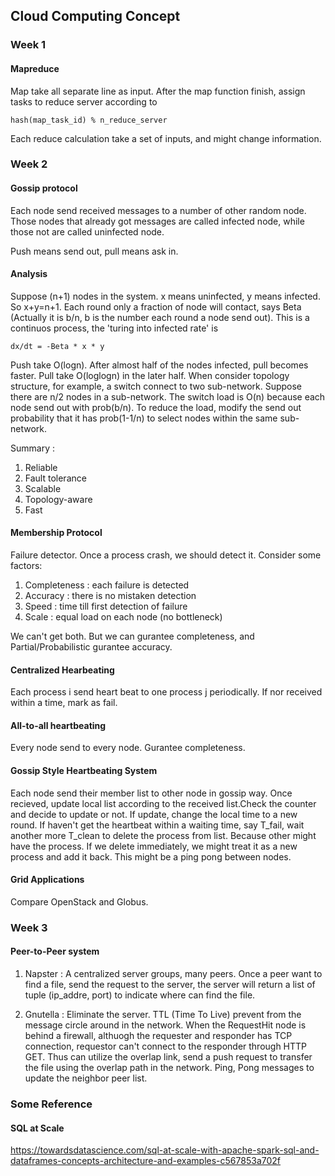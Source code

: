 ## Cloud Computing Concept
### Week 1
#### Mapreduce
Map take all separate line as input. After the map function finish, assign tasks to reduce server according to 
```
hash(map_task_id) % n_reduce_server
```
Each reduce calculation take a set of inputs, and might change information.
### Week 2
#### Gossip protocol
Each node send received messages to a number of other random node. Those nodes that already got messages are called infected node, while those not are called uninfected node.

Push means send out, pull means ask in.
#### Analysis
Suppose (n+1) nodes in the system. x means uninfected, y means infected. So x+y=n+1. Each round only a fraction of node will contact, says Beta (Actually it is b/n, b is the number each round a node send out). 
This is a continuos process, the 'turing into infected rate' is 
```
dx/dt = -Beta * x * y
``` 

Push take O(logn). After almost half of the nodes infected, pull becomes faster. Pull take O(loglogn) in the later half.
When consider topology structure, for example, a switch connect to two sub-network. Suppose there are n/2 nodes in a sub-network. The switch load is O(n) because each node send out with prob(b/n). To reduce the load, modify the send out probability that it has prob(1-1/n) to select nodes within the same sub-network.

Summary : 
1. Reliable
2. Fault tolerance
3. Scalable
4. Topology-aware
5. Fast

#### Membership Protocol
Failure detector. Once a process crash, we should detect it.
Consider some factors:
1. Completeness : each failure is detected
2. Accuracy : there is no mistaken detection
3. Speed : time till first detection of failure
4. Scale : equal load on each node (no bottleneck)

We can't get both. But we can gurantee completeness, and Partial/Probabilistic gurantee accuracy.

#### Centralized Hearbeating
Each process i send heart beat to one process j periodically. If nor received within a time, mark as fail.

#### All-to-all heartbeating
Every node send to every node. Gurantee completeness.

#### Gossip Style Heartbeating System
Each node send their member list to other node in gossip way. Once recieved, update local list according to the received list.Check the counter and decide to update or not. If update, change the local time to a new round.
If haven't get the heartbeat within a waiting time, say T_fail, wait another more T_clean to delete the process from list. Because other might have the process. If we delete immediately, we might treat it as a new process and add it back. This might be a ping pong between nodes.

#### Grid Applications
Compare OpenStack and Globus.

### Week 3
#### Peer-to-Peer system
1. Napster : A centralized server groups, many peers. Once a peer want to find a file, send the request to the server, the server will return a list of tuple (ip_addre, port) to indicate where can find the file. 

2. Gnutella : Eliminate the server. TTL (Time To Live) prevent from the message circle around in the network. When the RequestHit node is behind a firewall, althuogh the requester and responder has TCP connection, requestor can't connect to the responder through HTTP GET. Thus can utilize the overlap link, send a push request to transfer the file using the overlap path in the network. 
Ping, Pong messages to update the neighbor peer list.

### Some Reference
#### SQL at Scale
https://towardsdatascience.com/sql-at-scale-with-apache-spark-sql-and-dataframes-concepts-architecture-and-examples-c567853a702f

